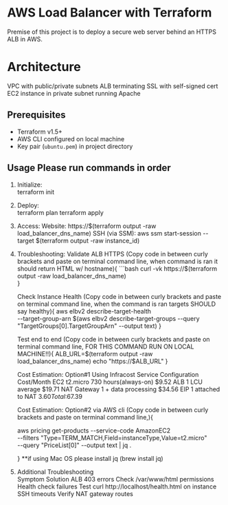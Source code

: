 # AWS Load Balancer with Terraform  
Premise of this project is to deploy a secure web server behind an HTTPS ALB in AWS.

# Architecture 
  VPC with public/private subnets
  ALB terminating SSL with self-signed cert
  EC2 instance in private subnet running Apache

## **Prerequisites**  
- Terraform v1.5+  
- AWS CLI configured on local machine
- Key pair (`ubuntu.pem`) in project directory 

## **Usage**  Please run commands in order
1. Initialize:  
   terraform init

2. Deploy:  
   terraform plan
   terraform apply 

3. Access:
   Website: https://$(terraform output -raw load_balancer_dns_name)
   SSH (via SSM): aws ssm start-session --target $(terraform output -raw instance_id) 

4. Troubleshooting:
   Validate ALB HTTPS (Copy code in between curly brackets and paste on terminal command line, when command is ran it should return HTML w/ hostname){
       ```bash 
    curl -vk https://$(terraform output -raw load_balancer_dns_name)  
   }

   Check Instance Health (Copy code in between curly brackets and paste on terminal command line, when the command is ran targets SHOULD say healthy){
       aws elbv2 describe-target-health \
       --target-group-arn $(aws elbv2 describe-target-groups --query "TargetGroups[0].TargetGroupArn" --output text)
   }

   Test end to end (Copy code in between curly brackets and paste on terminal command line, FOR THIS COMMAND RUN ON LOCAL MACHINE!!){
       ALB_URL=$(terraform output -raw load_balancer_dns_name)
       echo "https://$ALB_URL" 
   }

   Cost Estimation: Option#1 Using Infracost 
   Service      	Configuration	        Cost/Month
   EC2 t2.micro	    730 hours(always-on)       $9.52
   ALB	            1 LCU average	           $19.71
   NAT Gateway	    1 + data processing	       $34.56
   EIP	            1 attached to NAT	       $3.60
                                         Total:$67.39
                            
   Cost Estimation: Option#2 via AWS cli (Copy code in between curly brackets and paste on terminal command line,){

   
   aws pricing get-products --service-code AmazonEC2 \
  --filters "Type=TERM_MATCH,Field=instanceType,Value=t2.micro" \
  --query "PriceList[0]" --output text | jq .

   } **if using Mac OS please install jq (brew install jq)

5. Additional Troubleshooting   
   Symptom	                            Solution
   ALB 403 errors	                    Check /var/www/html permissions
   Health check failures	            Test curl http://localhost/health.html on instance
   SSH timeouts	                        Verify NAT gateway routes